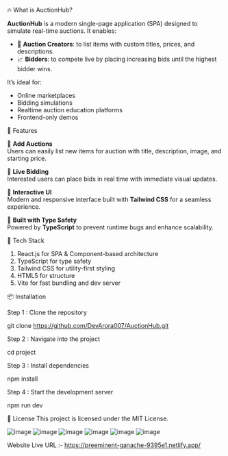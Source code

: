 🔥 What is AuctionHub?

**AuctionHub** is a modern single-page application (SPA) designed to simulate real-time auctions. It enables:

- 🔧 **Auction Creators**: to list items with custom titles, prices, and descriptions.
- 📈 **Bidders**: to compete live by placing increasing bids until the highest bidder wins.

It’s ideal for:
- Online marketplaces
- Bidding simulations
- Realtime auction education platforms
- Frontend-only demos


🚀 Features

🔹 **Add Auctions**  
Users can easily list new items for auction with title, description, image, and starting price.

🔹 **Live Bidding**  
Interested users can place bids in real time with immediate visual updates.

🔹 **Interactive UI**  
Modern and responsive interface built with **Tailwind CSS** for a seamless experience.

🔹 **Built with Type Safety**  
Powered by **TypeScript** to prevent runtime bugs and enhance scalability.


🧠 Tech Stack

1. React.js for SPA & Component-based architecture
2. TypeScript for type safety
3. Tailwind CSS for utility-first styling
4. HTML5 for structure
5. Vite for fast bundling and dev server      


📦 Installation


Step 1 : Clone the repository

  git clone https://github.com/DevArora007/AuctionHub.git

Step 2 : Navigate into the project

  cd project

Step 3 : Install dependencies

  npm install

Step 4 : Start the development server

  npm run dev



📄 License
This project is licensed under the MIT License.


![image](https://github.com/user-attachments/assets/d7ba2675-af17-4a53-8c88-7cf4eb67359d)
![image](https://github.com/user-attachments/assets/9877f7fe-6a96-4cb5-8621-6b9588261d10)
![image](https://github.com/user-attachments/assets/9e40b97c-857f-4baa-a1c8-414865f9217a)
![image](https://github.com/user-attachments/assets/d49b8607-cf01-4b87-846c-2ba9cc40ab61)
![image](https://github.com/user-attachments/assets/4948bb32-c828-491e-a9e4-1c8d9b4ec2f6)
![image](https://github.com/user-attachments/assets/0a197067-fed1-4550-a208-dba4891dce54)



Website Live URL :- https://preeminent-ganache-9395e1.netlify.app/





